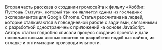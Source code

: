 Вторая часть рассказа о создании промосайта к фильму «Хоббит: Пустошь Смауга», который так же является одним из последних экспериментов для Google Chrome. 
Статья рассчитана на людей, которые сталкиваются в повседневной работе с 
задачами, связанными с разработкой одностраничных приложений на основе 
JavaScript. 
Авторы статьи подробно описали процесс создания проекта и дали несколько 
весьма ценных советов по разработке подобных сайтов, их отладке и оптимизации производительности.